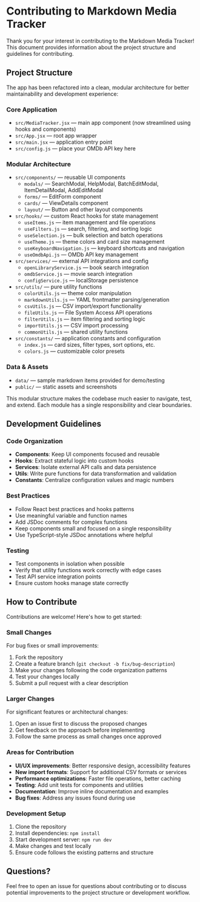 # Contributing to Markdown Media Tracker

Thank you for your interest in contributing to the Markdown Media Tracker! This document provides information about the project structure and guidelines for contributing.

## Project Structure

The app has been refactored into a clean, modular architecture for better maintainability and development experience:

### Core Application

- `src/MediaTracker.jsx` — main app component (now streamlined using hooks and components)
- `src/App.jsx` — root app wrapper
- `src/main.jsx` — application entry point
- `src/config.js` — place your OMDb API key here

### Modular Architecture

- `src/components/` — reusable UI components
  - `modals/` — SearchModal, HelpModal, BatchEditModal, ItemDetailModal, AddEditModal
  - `forms/` — EditForm component
  - `cards/` — ViewDetails component  
  - `layout/` — Button and other layout components
- `src/hooks/` — custom React hooks for state management
  - `useItems.js` — item management and file operations
  - `useFilters.js` — search, filtering, and sorting logic
  - `useSelection.js` — bulk selection and batch operations
  - `useTheme.js` — theme colors and card size management
  - `useKeyboardNavigation.js` — keyboard shortcuts and navigation
  - `useOmdbApi.js` — OMDb API key management
- `src/services/` — external API integrations and config
  - `openLibraryService.js` — book search integration
  - `omdbService.js` — movie search integration  
  - `configService.js` — localStorage persistence
- `src/utils/` — pure utility functions
  - `colorUtils.js` — theme color manipulation
  - `markdownUtils.js` — YAML frontmatter parsing/generation
  - `csvUtils.js` — CSV import/export functionality
  - `fileUtils.js` — File System Access API operations
  - `filterUtils.js` — item filtering and sorting logic
  - `importUtils.js` — CSV import processing
  - `commonUtils.js` — shared utility functions
- `src/constants/` — application constants and configuration
  - `index.js` — card sizes, filter types, sort options, etc.
  - `colors.js` — customizable color presets

### Data & Assets

- `data/` — sample markdown items provided for demo/testing
- `public/` — static assets and screenshots

This modular structure makes the codebase much easier to navigate, test, and extend. Each module has a single responsibility and clear boundaries.

## Development Guidelines

### Code Organization

- **Components**: Keep UI components focused and reusable
- **Hooks**: Extract stateful logic into custom hooks
- **Services**: Isolate external API calls and data persistence
- **Utils**: Write pure functions for data transformation and validation
- **Constants**: Centralize configuration values and magic numbers

### Best Practices

- Follow React best practices and hooks patterns
- Use meaningful variable and function names
- Add JSDoc comments for complex functions
- Keep components small and focused on a single responsibility
- Use TypeScript-style JSDoc annotations where helpful

### Testing

- Test components in isolation when possible
- Verify that utility functions work correctly with edge cases
- Test API service integration points
- Ensure custom hooks manage state correctly

## How to Contribute

Contributions are welcome! Here's how to get started:

### Small Changes

For bug fixes or small improvements:

1. Fork the repository
2. Create a feature branch (`git checkout -b fix/bug-description`)
3. Make your changes following the code organization patterns
4. Test your changes locally
5. Submit a pull request with a clear description

### Larger Changes

For significant features or architectural changes:

1. Open an issue first to discuss the proposed changes
2. Get feedback on the approach before implementing
3. Follow the same process as small changes once approved

### Areas for Contribution

- **UI/UX improvements**: Better responsive design, accessibility features
- **New import formats**: Support for additional CSV formats or services
- **Performance optimizations**: Faster file operations, better caching
- **Testing**: Add unit tests for components and utilities
- **Documentation**: Improve inline documentation and examples
- **Bug fixes**: Address any issues found during use

### Development Setup

1. Clone the repository
2. Install dependencies: `npm install`
3. Start development server: `npm run dev`
4. Make changes and test locally
5. Ensure code follows the existing patterns and structure

## Questions?

Feel free to open an issue for questions about contributing or to discuss potential improvements to the project structure or development workflow.